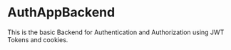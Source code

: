 # AuthAppBackend
This is the basic Backend for Authentication and Authorization using JWT Tokens and cookies.
